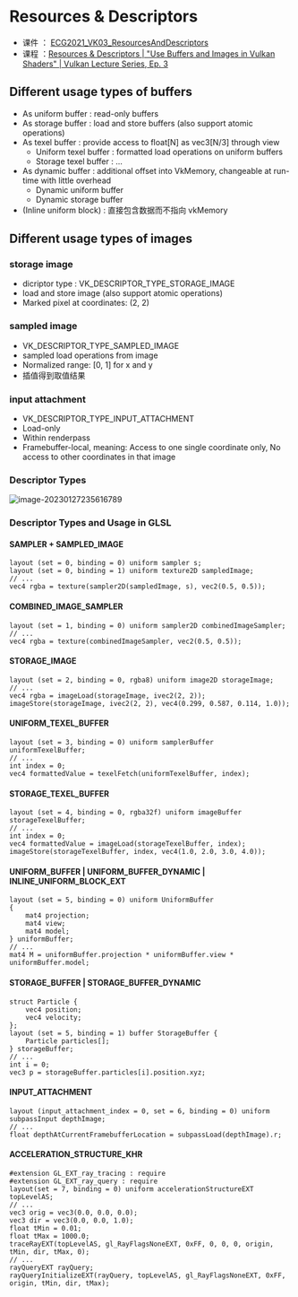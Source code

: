 # Resources & Descriptors

- 课件 ： [ECG2021_VK03_ResourcesAndDescriptors](https://image-1253155090.cos.ap-nanjing.myqcloud.com/ECG2021_VK03_ResourcesAndDescriptors.pdf)
- 课程 ：[Resources & Descriptors | "Use Buffers and Images in Vulkan Shaders" | Vulkan Lecture Series, Ep. 3](https://www.youtube.com/watch?v=5VBVWCg7riQ&list=PLmIqTlJ6KsE1Jx5HV4sd2jOe3V1KMHHgn&index=3)

## Different usage types of buffers 

- As uniform buffer : read-only buffers
- As storage buffer : load and store buffers (also support atomic operations)
- As texel buffer :  provide access to float[N] as vec3[N/3] through view
  - Uniform texel buffer : formatted load operations on uniform buffers
  - Storage texel buffer : ...
- As dynamic buffer : additional offset into VkMemory, changeable at run-time with little overhead
  - Dynamic uniform buffer 
  - Dynamic storage buffer 
- (Inline uniform block) : 直接包含数据而不指向 vkMemory

## Different usage types of images

### storage image 

- dicriptor type : VK_DESCRIPTOR_TYPE_STORAGE_IMAGE
- load and store image (also support atomic operations)
- Marked pixel at coordinates: (2, 2)

### sampled image 

- VK_DESCRIPTOR_TYPE_SAMPLED_IMAGE
- sampled load operations from image
- Normalized range: [0, 1] for x and y
- 插值得到取值结果

### input attachment

- VK_DESCRIPTOR_TYPE_INPUT_ATTACHMENT
- Load-only
- Within renderpass
- Framebuffer-local, meaning: Access to one single coordinate only, No access to other coordinates in that image

### Descriptor Types

![image-20230127235616789](https://image-1253155090.cos.ap-nanjing.myqcloud.com/202301272356852.png)

### Descriptor Types and Usage in GLSL

#### SAMPLER + SAMPLED_IMAGE

```
layout (set = 0, binding = 0) uniform sampler s;
layout (set = 0, binding = 1) uniform texture2D sampledImage;
// ...
vec4 rgba = texture(sampler2D(sampledImage, s), vec2(0.5, 0.5));
```

#### COMBINED_IMAGE_SAMPLER

```
layout (set = 1, binding = 0) uniform sampler2D combinedImageSampler;
// ...
vec4 rgba = texture(combinedImageSampler, vec2(0.5, 0.5));
```

#### STORAGE_IMAGE

```
layout (set = 2, binding = 0, rgba8) uniform image2D storageImage;
// ...
vec4 rgba = imageLoad(storageImage, ivec2(2, 2));
imageStore(storageImage, ivec2(2, 2), vec4(0.299, 0.587, 0.114, 1.0));
```

#### UNIFORM_TEXEL_BUFFER

```
layout (set = 3, binding = 0) uniform samplerBuffer uniformTexelBuffer;
// ...
int index = 0;
vec4 formattedValue = texelFetch(uniformTexelBuffer, index);
```

#### STORAGE_TEXEL_BUFFER

```
layout (set = 4, binding = 0, rgba32f) uniform imageBuffer storageTexelBuffer;
// ...
int index = 0;
vec4 formattedValue = imageLoad(storageTexelBuffer, index);
imageStore(storageTexelBuffer, index, vec4(1.0, 2.0, 3.0, 4.0));
```

#### UNIFORM_BUFFER | UNIFORM_BUFFER_DYNAMIC | INLINE_UNIFORM_BLOCK_EXT

```
layout (set = 5, binding = 0) uniform UniformBuffer
{
	mat4 projection;
	mat4 view;
	mat4 model;
} uniformBuffer;
// ...
mat4 M = uniformBuffer.projection * uniformBuffer.view * uniformBuffer.model;
```

#### STORAGE_BUFFER | STORAGE_BUFFER_DYNAMIC

```
struct Particle {
	vec4 position;
	vec4 velocity;
};
layout (set = 5, binding = 1) buffer StorageBuffer {
	Particle particles[];
} storageBuffer;
// ...
int i = 0;
vec3 p = storageBuffer.particles[i].position.xyz;
```

#### INPUT_ATTACHMENT

```
layout (input_attachment_index = 0, set = 6, binding = 0) uniform subpassInput depthImage;
// ...
float depthAtCurrentFramebufferLocation = subpassLoad(depthImage).r;
```

#### ACCELERATION_STRUCTURE_KHR

```
#extension GL_EXT_ray_tracing : require
#extension GL_EXT_ray_query : require
layout(set = 7, binding = 0) uniform accelerationStructureEXT topLevelAS;
// ...
vec3 orig = vec3(0.0, 0.0, 0.0);
vec3 dir = vec3(0.0, 0.0, 1.0);
float tMin = 0.01;
float tMax = 1000.0;
traceRayEXT(topLevelAS, gl_RayFlagsNoneEXT, 0xFF, 0, 0, 0, origin, tMin, dir, tMax, 0);
// ...
rayQueryEXT rayQuery;
rayQueryInitializeEXT(rayQuery, topLevelAS, gl_RayFlagsNoneEXT, 0xFF, origin, tMin, dir, tMax);
```

